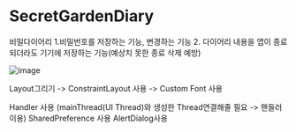 # SecretGardenDiary
비밀다이어리
1.비밀번호를 저장하는 기능, 변경하는 기능
2. 다이어리 내용을 앱이 종료되더라도 기기에 저장하는 기능(예상치 못한 종료 삭제 예방)

![image](https://user-images.githubusercontent.com/68258365/131245895-6ce266e4-fe51-442f-a474-c9b445e713f3.png)

Layout그리기
-> ConstraintLayout 사용
-> Custom Font 사용

Handler 사용 (mainThread(UI Thread)와 생성한 Thread연결해줄 필요 -> 핸들러이용)
SharedPreference 사용
AlertDialog사용


